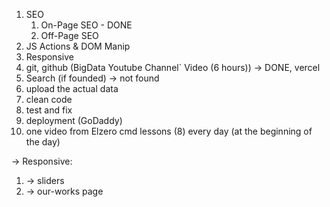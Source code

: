 1. SEO
   1. On-Page SEO - DONE
   2. Off-Page SEO
2. JS Actions & DOM Manip
3. Responsive
4. git, github (BigData Youtube Channel` Video (6 hours)) -> DONE, vercel
5. Search (if founded) -> not found
6. upload the actual data
7. clean code
8. test and fix
9. deployment (GoDaddy)
10. one video from Elzero cmd lessons (8) every day (at the beginning of the day)

-> Responsive:

1. -> sliders
2. -> our-works page
